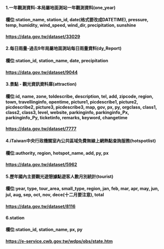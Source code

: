 #### 1.一年觀測資料-本局屬地面測站一年觀測資料(one_year)
#### 欄位:station_name, station_id, date(格式要改成DATETIME), pressure, temp, humidity, wind_speed, wind_dir, precipitation, sunshine
#### https://data.gov.tw/dataset/33029
#### 2.每日雨量-過去9年局屬地面測站每日雨量資料(dy_Report)
#### 欄位:station_id, station_name, date, precipitation
#### https://data.gov.tw/dataset/9044
#### 3.景點 - 觀光資訊資料庫(attraction)
#### 欄位:id, name, zone, toldescribe, description, tel, add, zipcode, region, town, travellinginfo, opentime, picture1, picdescribe1, picture2, picdescribe2, picture3, picdescribe3, map, gov, px, py, orgclass, class1, class2, class3, level, website, parkinginfo, parkinginfo_Px, parkinginfo_Py, ticketinfo, remarks, keyword, changetime
#### https://data.gov.tw/dataset/7777
#### 4.iTaiwan中央行政機關室內公共區域免費無線上網熱點查詢服務(hotspotlist)
#### 欄位:authority, region, hotspot_name, add, py, px
#### https://data.gov.tw/dataset/5962
#### 5.歷年國內主要觀光遊憩據點遊客人數月別統計(tourist)
#### 欄位:year, type, tour_area, small_type, region, jan, feb, mar, apr, may, jun, jul, aug, sep, oct, nov, dece(十二月要注意), total
#### https://data.gov.tw/dataset/8116
#### 6.station
#### 欄位:station_id, station_name, px, py
#### https://e-service.cwb.gov.tw/wdps/obs/state.htm

